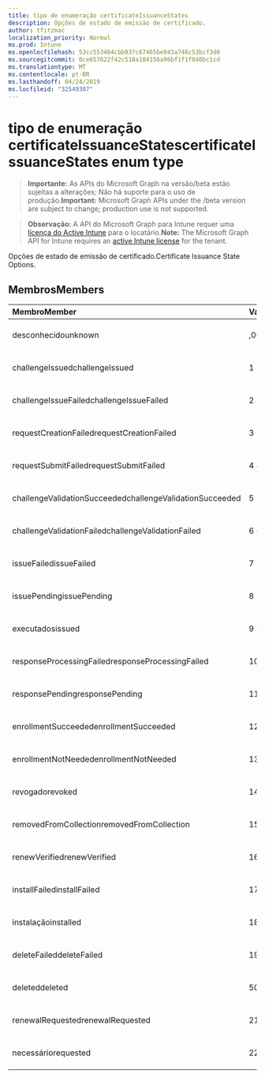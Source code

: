 ```yaml
---
title: tipo de enumeração certificateIssuanceStates
description: Opções de estado de emissão de certificado.
author: tfitzmac
localization_priority: Normal
ms.prod: Intune
ms.openlocfilehash: 53cc553464cbb037c67465be043a746c53bcf3d6
ms.sourcegitcommit: 0ce657622f42c510a104156a96bf1f1f040bc1cd
ms.translationtype: MT
ms.contentlocale: pt-BR
ms.lasthandoff: 04/24/2019
ms.locfileid: "32549307"
---
```

# <a name="certificateissuancestates-enum-type"></a><span data-ttu-id="ee518-103">tipo de enumeração certificateIssuanceStates</span><span class="sxs-lookup"><span data-stu-id="ee518-103">certificateIssuanceStates enum type</span></span>

> <span data-ttu-id="ee518-104">**Importante:** As APIs do Microsoft Graph na versão/beta estão sujeitas a alterações; Não há suporte para o uso de produção.</span><span class="sxs-lookup"><span data-stu-id="ee518-104">**Important:** Microsoft Graph APIs under the /beta version are subject to change; production use is not supported.</span></span>

> <span data-ttu-id="ee518-105">**Observação:** A API do Microsoft Graph para Intune requer uma [licença do Active Intune](https://go.microsoft.com/fwlink/?linkid=839381) para o locatário.</span><span class="sxs-lookup"><span data-stu-id="ee518-105">**Note:** The Microsoft Graph API for Intune requires an [active Intune license](https://go.microsoft.com/fwlink/?linkid=839381) for the tenant.</span></span>

<span data-ttu-id="ee518-106">Opções de estado de emissão de certificado.</span><span class="sxs-lookup"><span data-stu-id="ee518-106">Certificate Issuance State Options.</span></span>

## <a name="members"></a><span data-ttu-id="ee518-107">Membros</span><span class="sxs-lookup"><span data-stu-id="ee518-107">Members</span></span>
|<span data-ttu-id="ee518-108">Membro</span><span class="sxs-lookup"><span data-stu-id="ee518-108">Member</span></span>|<span data-ttu-id="ee518-109">Valor</span><span class="sxs-lookup"><span data-stu-id="ee518-109">Value</span></span>|<span data-ttu-id="ee518-110">Descrição</span><span class="sxs-lookup"><span data-stu-id="ee518-110">Description</span></span>|
|:---|:---|:---|
|<span data-ttu-id="ee518-111">desconhecido</span><span class="sxs-lookup"><span data-stu-id="ee518-111">unknown</span></span>|<span data-ttu-id="ee518-112">,0</span><span class="sxs-lookup"><span data-stu-id="ee518-112">0</span></span>|<span data-ttu-id="ee518-113">Ainda não documentado</span><span class="sxs-lookup"><span data-stu-id="ee518-113">Not yet documented</span></span>|
|<span data-ttu-id="ee518-114">challengeIssued</span><span class="sxs-lookup"><span data-stu-id="ee518-114">challengeIssued</span></span>|<span data-ttu-id="ee518-115">1 </span><span class="sxs-lookup"><span data-stu-id="ee518-115">1</span></span>|<span data-ttu-id="ee518-116">Ainda não documentado</span><span class="sxs-lookup"><span data-stu-id="ee518-116">Not yet documented</span></span>|
|<span data-ttu-id="ee518-117">challengeIssueFailed</span><span class="sxs-lookup"><span data-stu-id="ee518-117">challengeIssueFailed</span></span>|<span data-ttu-id="ee518-118">2 </span><span class="sxs-lookup"><span data-stu-id="ee518-118">2</span></span>|<span data-ttu-id="ee518-119">Ainda não documentado</span><span class="sxs-lookup"><span data-stu-id="ee518-119">Not yet documented</span></span>|
|<span data-ttu-id="ee518-120">requestCreationFailed</span><span class="sxs-lookup"><span data-stu-id="ee518-120">requestCreationFailed</span></span>|<span data-ttu-id="ee518-121">3 </span><span class="sxs-lookup"><span data-stu-id="ee518-121">3</span></span>|<span data-ttu-id="ee518-122">Ainda não documentado</span><span class="sxs-lookup"><span data-stu-id="ee518-122">Not yet documented</span></span>|
|<span data-ttu-id="ee518-123">requestSubmitFailed</span><span class="sxs-lookup"><span data-stu-id="ee518-123">requestSubmitFailed</span></span>|<span data-ttu-id="ee518-124">4 </span><span class="sxs-lookup"><span data-stu-id="ee518-124">4</span></span>|<span data-ttu-id="ee518-125">Ainda não documentado</span><span class="sxs-lookup"><span data-stu-id="ee518-125">Not yet documented</span></span>|
|<span data-ttu-id="ee518-126">challengeValidationSucceeded</span><span class="sxs-lookup"><span data-stu-id="ee518-126">challengeValidationSucceeded</span></span>|<span data-ttu-id="ee518-127">5 </span><span class="sxs-lookup"><span data-stu-id="ee518-127">5</span></span>|<span data-ttu-id="ee518-128">Ainda não documentado</span><span class="sxs-lookup"><span data-stu-id="ee518-128">Not yet documented</span></span>|
|<span data-ttu-id="ee518-129">challengeValidationFailed</span><span class="sxs-lookup"><span data-stu-id="ee518-129">challengeValidationFailed</span></span>|<span data-ttu-id="ee518-130">6 </span><span class="sxs-lookup"><span data-stu-id="ee518-130">6</span></span>|<span data-ttu-id="ee518-131">Ainda não documentado</span><span class="sxs-lookup"><span data-stu-id="ee518-131">Not yet documented</span></span>|
|<span data-ttu-id="ee518-132">issueFailed</span><span class="sxs-lookup"><span data-stu-id="ee518-132">issueFailed</span></span>|<span data-ttu-id="ee518-133">7 </span><span class="sxs-lookup"><span data-stu-id="ee518-133">7</span></span>|<span data-ttu-id="ee518-134">Ainda não documentado</span><span class="sxs-lookup"><span data-stu-id="ee518-134">Not yet documented</span></span>|
|<span data-ttu-id="ee518-135">issuePending</span><span class="sxs-lookup"><span data-stu-id="ee518-135">issuePending</span></span>|<span data-ttu-id="ee518-136">8 </span><span class="sxs-lookup"><span data-stu-id="ee518-136">8</span></span>|<span data-ttu-id="ee518-137">Ainda não documentado</span><span class="sxs-lookup"><span data-stu-id="ee518-137">Not yet documented</span></span>|
|<span data-ttu-id="ee518-138">executados</span><span class="sxs-lookup"><span data-stu-id="ee518-138">issued</span></span>|<span data-ttu-id="ee518-139">9 </span><span class="sxs-lookup"><span data-stu-id="ee518-139">9</span></span>|<span data-ttu-id="ee518-140">Ainda não documentado</span><span class="sxs-lookup"><span data-stu-id="ee518-140">Not yet documented</span></span>|
|<span data-ttu-id="ee518-141">responseProcessingFailed</span><span class="sxs-lookup"><span data-stu-id="ee518-141">responseProcessingFailed</span></span>|<span data-ttu-id="ee518-142">10 </span><span class="sxs-lookup"><span data-stu-id="ee518-142">10</span></span>|<span data-ttu-id="ee518-143">Ainda não documentado</span><span class="sxs-lookup"><span data-stu-id="ee518-143">Not yet documented</span></span>|
|<span data-ttu-id="ee518-144">responsePending</span><span class="sxs-lookup"><span data-stu-id="ee518-144">responsePending</span></span>|<span data-ttu-id="ee518-145">11 </span><span class="sxs-lookup"><span data-stu-id="ee518-145">11</span></span>|<span data-ttu-id="ee518-146">Ainda não documentado</span><span class="sxs-lookup"><span data-stu-id="ee518-146">Not yet documented</span></span>|
|<span data-ttu-id="ee518-147">enrollmentSucceeded</span><span class="sxs-lookup"><span data-stu-id="ee518-147">enrollmentSucceeded</span></span>|<span data-ttu-id="ee518-148">12 </span><span class="sxs-lookup"><span data-stu-id="ee518-148">12</span></span>|<span data-ttu-id="ee518-149">Ainda não documentado</span><span class="sxs-lookup"><span data-stu-id="ee518-149">Not yet documented</span></span>|
|<span data-ttu-id="ee518-150">enrollmentNotNeeded</span><span class="sxs-lookup"><span data-stu-id="ee518-150">enrollmentNotNeeded</span></span>|<span data-ttu-id="ee518-151">13 </span><span class="sxs-lookup"><span data-stu-id="ee518-151">13</span></span>|<span data-ttu-id="ee518-152">Ainda não documentado</span><span class="sxs-lookup"><span data-stu-id="ee518-152">Not yet documented</span></span>|
|<span data-ttu-id="ee518-153">revogado</span><span class="sxs-lookup"><span data-stu-id="ee518-153">revoked</span></span>|<span data-ttu-id="ee518-154">14 </span><span class="sxs-lookup"><span data-stu-id="ee518-154">14</span></span>|<span data-ttu-id="ee518-155">Ainda não documentado</span><span class="sxs-lookup"><span data-stu-id="ee518-155">Not yet documented</span></span>|
|<span data-ttu-id="ee518-156">removedFromCollection</span><span class="sxs-lookup"><span data-stu-id="ee518-156">removedFromCollection</span></span>|<span data-ttu-id="ee518-157">15 </span><span class="sxs-lookup"><span data-stu-id="ee518-157">15</span></span>|<span data-ttu-id="ee518-158">Ainda não documentado</span><span class="sxs-lookup"><span data-stu-id="ee518-158">Not yet documented</span></span>|
|<span data-ttu-id="ee518-159">renewVerified</span><span class="sxs-lookup"><span data-stu-id="ee518-159">renewVerified</span></span>|<span data-ttu-id="ee518-160">16 </span><span class="sxs-lookup"><span data-stu-id="ee518-160">16</span></span>|<span data-ttu-id="ee518-161">Ainda não documentado</span><span class="sxs-lookup"><span data-stu-id="ee518-161">Not yet documented</span></span>|
|<span data-ttu-id="ee518-162">installFailed</span><span class="sxs-lookup"><span data-stu-id="ee518-162">installFailed</span></span>|<span data-ttu-id="ee518-163">17 </span><span class="sxs-lookup"><span data-stu-id="ee518-163">17</span></span>|<span data-ttu-id="ee518-164">Ainda não documentado</span><span class="sxs-lookup"><span data-stu-id="ee518-164">Not yet documented</span></span>|
|<span data-ttu-id="ee518-165">instalação</span><span class="sxs-lookup"><span data-stu-id="ee518-165">installed</span></span>|<span data-ttu-id="ee518-166">18 </span><span class="sxs-lookup"><span data-stu-id="ee518-166">18</span></span>|<span data-ttu-id="ee518-167">Ainda não documentado</span><span class="sxs-lookup"><span data-stu-id="ee518-167">Not yet documented</span></span>|
|<span data-ttu-id="ee518-168">deleteFailed</span><span class="sxs-lookup"><span data-stu-id="ee518-168">deleteFailed</span></span>|<span data-ttu-id="ee518-169">19</span><span class="sxs-lookup"><span data-stu-id="ee518-169">19</span></span>|<span data-ttu-id="ee518-170">Ainda não documentado</span><span class="sxs-lookup"><span data-stu-id="ee518-170">Not yet documented</span></span>|
|<span data-ttu-id="ee518-171">deleted</span><span class="sxs-lookup"><span data-stu-id="ee518-171">deleted</span></span>|<span data-ttu-id="ee518-172">508</span><span class="sxs-lookup"><span data-stu-id="ee518-172">20</span></span>|<span data-ttu-id="ee518-173">Ainda não documentado</span><span class="sxs-lookup"><span data-stu-id="ee518-173">Not yet documented</span></span>|
|<span data-ttu-id="ee518-174">renewalRequested</span><span class="sxs-lookup"><span data-stu-id="ee518-174">renewalRequested</span></span>|<span data-ttu-id="ee518-175">21</span><span class="sxs-lookup"><span data-stu-id="ee518-175">21</span></span>|<span data-ttu-id="ee518-176">Ainda não documentado</span><span class="sxs-lookup"><span data-stu-id="ee518-176">Not yet documented</span></span>|
|<span data-ttu-id="ee518-177">necessário</span><span class="sxs-lookup"><span data-stu-id="ee518-177">requested</span></span>|<span data-ttu-id="ee518-178">22</span><span class="sxs-lookup"><span data-stu-id="ee518-178">22</span></span>|<span data-ttu-id="ee518-179">Ainda não documentado</span><span class="sxs-lookup"><span data-stu-id="ee518-179">Not yet documented</span></span>|





